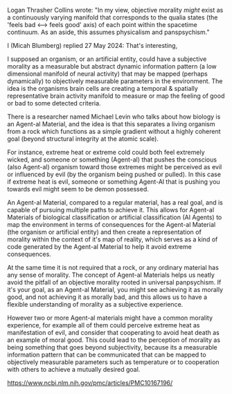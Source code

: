 Logan Thrasher Collins wrote:
"In my view, objective morality *might* exist as a continuously varying manifold that corresponds to the qualia states (the 'feels bad <--> feels good' axis) of each point within the spacetime continuum. As an aside, this assumes physicalism and panspsychism."

I (Micah Blumberg) replied 27 May 2024:
That's interesting,

I supposed an organism, or an artificial entity, could have a subjective morality as a measurable but abstract dynamic information pattern (a low dimensional manifold of neural activity) that may be mapped (perhaps dynamically) to objectively measurable parameters in the environment. The idea is the organisms brain cells are creating a temporal & spatially representative brain activity manifold to measure or map the feeling of good or bad to some detected criteria.

There is a researcher named Michael Levin who talks about how biology is an Agent-al Material, and the idea is that this separates a living organism from a rock which functions as a simple gradient without a highly coherent goal (beyond structural integrity at the atomic scale).

For instance, extreme heat or extreme cold could both feel extremely wicked, and someone or something (Agent-al) that pushes the conscious (also Agent-al) organism toward those extremes might be perceived as evil or influenced by evil (by the organism being pushed or pulled). In this case if extreme heat is evil, someone or something Agent-Al that is pushing you towards evil might seem to be demon possessed.

An Agent-al Material, compared to a regular material, has a real goal, and is capable of pursuing multiple paths to achieve it. This allows for Agent-al Materials of biological classification or artificial classification (AI Agents) to map the environment in terms of consequences for the Agent-al Material (the organism or artificial entity) and then create a representation of morality within the context of it's map of reality, which serves as a kind of code generated by the Agent-al Material to help it avoid extreme consequences.

At the same time it is not required that a rock, or any ordinary material has any sense of morality. The concept of Agent-al Materials helps us neatly avoid the pitfall of an objective morality rooted in universal panpsychism. If it's your goal, as an Agent-al Material, you might see achieving it as morally good, and not achieving it as morally bad, and this allows us to have a flexible understanding of morality as a subjective experience.

However two or more Agent-al materials might have a common morality experience, for example all of them could perceive extreme heat as manifestation of evil, and consider that cooperating to avoid heat death as an example of moral good. This could lead to the perception of morality as being something that goes beyond subjectivity, because its a measurable information pattern that can be communicated that can be mapped to objectively measurable parameters such as temperature or to cooperation with others to achieve a mutually desired goal.

https://www.ncbi.nlm.nih.gov/pmc/articles/PMC10167196/